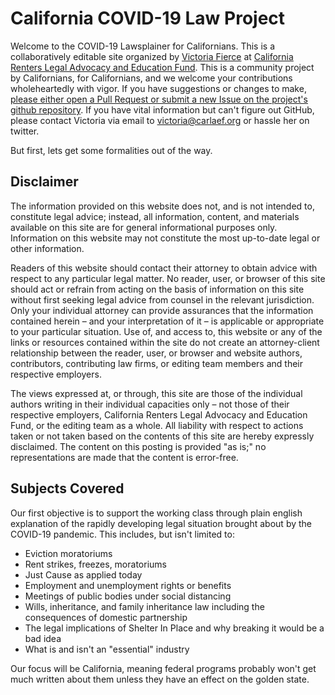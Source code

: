 # California COVID-19 Law Project

Welcome to the COVID-19 Lawsplainer for Californians. This is a collaboratively editable site organized by [Victoria Fierce](https://twitter.com/akronisticlotor) at [California Renters Legal Advocacy and Education Fund](https://carlaef.org/). This is a community project by Californians, for Californians, and we welcome your contributions wholeheartedly with vigor. If you have suggestions or changes to make, [please either open a Pull Request or submit a new Issue on the project's github repository](https://github.com/carlaef/covid-19). If you have vital information but can't figure out GitHub, please contact Victoria via email to victoria@carlaef.org or hassle her on twitter.

But first, lets get some formalities out of the way.

## Disclaimer

The information provided on this website does not, and is not intended to, constitute legal advice; instead, all information, content, and materials available on this site are for general informational purposes only.  Information on this website may not constitute the most up-to-date legal or other information.

Readers of this website should contact their attorney to obtain advice with respect to any particular legal matter.  No reader, user, or browser of this site should act or refrain from acting on the basis of information on this site without first seeking legal advice from counsel in the relevant jurisdiction.  Only your individual attorney can provide assurances that the information contained herein – and your interpretation of it – is applicable or appropriate to your particular situation.  Use of, and access to, this website or any of the links or resources contained within the site do not create an attorney-client relationship between the reader, user, or browser and website authors, contributors, contributing law firms, or editing team members and their respective employers. 

The views expressed at, or through, this site are those of the individual authors writing in their individual capacities only – not those of their respective employers, California Renters Legal Advocacy and Education Fund, or the editing team as a whole.  All liability with respect to actions taken or not taken based on the contents of this site are hereby expressly disclaimed.  The content on this posting is provided "as is;" no representations are made that the content is error-free.

## Subjects Covered

Our first objective is to support the working class through plain english explanation of the rapidly developing legal situation brought about by the COVID-19 pandemic. This includes, but isn't limited to:

* Eviction moratoriums
* Rent strikes, freezes, moratoriums
* Just Cause as applied today
* Employment and unemployment rights or benefits
* Meetings of public bodies under social distancing
* Wills, inheritance, and family inheritance law including the consequences of domestic partnership
* The legal implications of Shelter In Place and why breaking it would be a bad idea
* What is and isn't an "essential" industry

Our focus will be California, meaning federal programs probably won't get much written about them unless they have an effect on the golden state.

